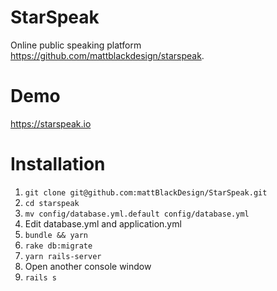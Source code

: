 StarSpeak
=======================

Online public speaking platform https://github.com/mattblackdesign/starspeak.

# Demo

https://starspeak.io

# Installation
1. `git clone git@github.com:mattBlackDesign/StarSpeak.git`
2. `cd starspeak`
3. `mv config/database.yml.default config/database.yml`
4. Edit database.yml and application.yml
5. `bundle && yarn`
6. `rake db:migrate`
7. `yarn rails-server`
8. Open another console window
9. `rails s`
